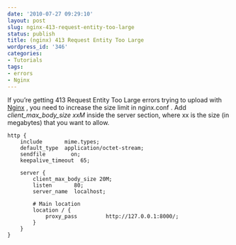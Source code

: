```yaml
---
date: '2010-07-27 09:29:10'
layout: post
slug: nginx-413-request-entity-too-large
status: publish
title: (nginx) 413 Request Entity Too Large
wordpress_id: '346'
categories:
- Tutorials
tags:
- errors
- Nginx
---
```


If you’re getting 413 Request Entity Too Large errors trying to upload with [Nginx](http://wiki.nginx.org/Main) , you need to increase the size limit in nginx.conf . Add _client_max_body_size xxM_ inside the server section, where xx is the size (in megabytes) that you want to allow.


    
    http {
        include       mime.types;
        default_type  application/octet-stream;
        sendfile        on;
        keepalive_timeout  65;
     
        server {
            client_max_body_size 20M;
            listen       80;
            server_name  localhost;
     
            # Main location
            location / {
                proxy_pass         http://127.0.0.1:8000/;
            }
        }
    }
